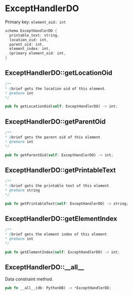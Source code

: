 # ExceptHandlerDO

Primary key: `element_oid: int`

```rust
schema ExceptHandlerDO {
  printable_text: string,
  location_oid: int,
  parent_oid: int,
  element_index: int,
  @primary element_oid: int,
}
```
## ExceptHandlerDO::getLocationOid

```java
/**
* @brief gets the location oid of this element.
* @return int
*/
```
```rust
pub fn getLocationOid(self: ExceptHandlerDO) -> int;
```
## ExceptHandlerDO::getParentOid

```java
/**
* @brief gets the parent oid of this element.
* @return int
*/
```
```rust
pub fn getParentOid(self: ExceptHandlerDO) -> int;
```
## ExceptHandlerDO::getPrintableText

```java
/**
* @brief gets the printable text of this element.
* @return string
*/
```
```rust
pub fn getPrintableText(self: ExceptHandlerDO) -> string;
```
## ExceptHandlerDO::getElementIndex

```java
/**
* @brief gets the element index of this element.
* @return int
*/
```
```rust
pub fn getElementIndex(self: ExceptHandlerDO) -> int;
```
## ExceptHandlerDO::\_\_all\_\_

Data constraint method.

```rust
pub fn __all__(db: PythonDB) -> *ExceptHandlerDO;
```
